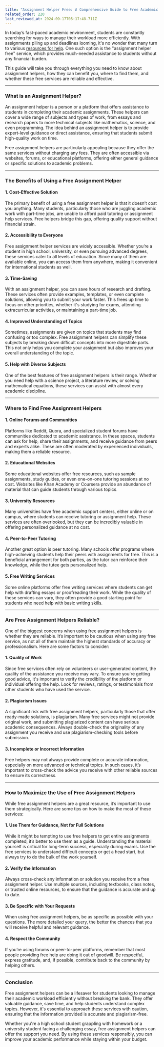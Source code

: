 ```yaml
---
title: "Assignment Helper Free: A Comprehensive Guide to Free Academic Assistance"
related_order: 220
last_reviewed_at: 2024-09-17T05:17:48.711Z
---
```

<!--StartFragment-->

In today’s fast-paced academic environment, students are constantly searching for ways to manage their workload more efficiently. With assignments piling up and deadlines looming, it's no wonder that many turn to various [resources for help](https://myassignmenthelp.com/my/). One such option is the "assignment helper free" service, which provides much-needed assistance to students without any financial burden.

This guide will take you through everything you need to know about assignment helpers, how they can benefit you, where to find them, and whether these free services are reliable and effective.

- - -

### What is an Assignment Helper?

An assignment helper is a person or a platform that offers assistance to students in completing their academic assignments. These helpers can cover a wide range of subjects and types of work, from essays and research papers to more technical subjects like mathematics, science, and even programming. The idea behind an assignment helper is to provide expert-level guidance or direct assistance, ensuring that students submit high-quality work on time.

Free assignment helpers are particularly appealing because they offer the same services without charging any fees. They are often accessible via websites, forums, or educational platforms, offering either general guidance or specific solutions to academic problems.

- - -

### The Benefits of Using a Free Assignment Helper

#### 1. **Cost-Effective Solution**

The primary benefit of using a free assignment helper is that it doesn’t cost you anything. Many students, particularly those who are juggling academic work with part-time jobs, are unable to afford paid tutoring or assignment help services. Free helpers bridge this gap, offering quality support without financial strain.

#### 2. **Accessibility to Everyone**

Free assignment helper services are widely accessible. Whether you’re a student in high school, university, or even pursuing advanced degrees, these services cater to all levels of education. Since many of them are available online, you can access them from anywhere, making it convenient for international students as well.

#### 3. **Time-Saving**

With an assignment helper, you can save hours of research and drafting. These services often provide examples, templates, or even complete solutions, allowing you to submit your work faster. This frees up time to focus on other priorities, whether it's studying for exams, attending extracurricular activities, or maintaining a part-time job.

#### 4. **Improved Understanding of Topics**

Sometimes, assignments are given on topics that students may find confusing or too complex. Free assignment helpers can simplify these subjects by breaking down difficult concepts into more digestible parts. This not only helps you complete your assignment but also improves your overall understanding of the topic.

#### 5. **Help with Diverse Subjects**

One of the best features of free assignment helpers is their range. Whether you need help with a science project, a literature review, or solving mathematical equations, these services can assist with almost every academic discipline.

- - -

### Where to Find Free Assignment Helpers

#### 1. **Online Forums and Communities**

Platforms like Reddit, Quora, and specialized student forums have communities dedicated to academic assistance. In these spaces, students can ask for help, share their assignments, and receive guidance from peers and experts alike. These are often moderated by experienced individuals, making them a reliable resource.

#### 2. **Educational Websites**

Some educational websites offer free resources, such as sample assignments, study guides, or even one-on-one tutoring sessions at no cost. Websites like Khan Academy or Coursera provide an abundance of material that can guide students through various topics.

#### 3. **University Resources**

Many universities have free academic support centers, either online or on campus, where students can receive tutoring or assignment help. These services are often overlooked, but they can be incredibly valuable in offering personalized guidance at no cost.

#### 4. **Peer-to-Peer Tutoring**

Another great option is peer tutoring. Many schools offer programs where high-achieving students help their peers with assignments for free. This is a beneficial arrangement for both parties, as the tutor can reinforce their knowledge, while the tutee gets personalized help.

#### 5. **Free Writing Services**

Some online platforms offer free writing services where students can get help with drafting essays or proofreading their work. While the quality of these services can vary, they often provide a good starting point for students who need help with basic writing skills.

- - -

### Are Free Assignment Helpers Reliable?

One of the biggest concerns when using free assignment helpers is whether they are reliable. It’s important to be cautious when using any free service, as not all of them maintain the highest standards of accuracy or professionalism. Here are some factors to consider:

#### 1. **Quality of Work**

Since free services often rely on volunteers or user-generated content, the quality of the assistance you receive may vary. To ensure you're getting good advice, it's important to verify the credibility of the platform or individual offering the help. Look for reviews, ratings, or testimonials from other students who have used the service.

#### 2. **Plagiarism Issues**

A significant risk with free assignment helpers, particularly those that offer ready-made solutions, is plagiarism. Many free services might not provide original work, and submitting plagiarized content can have serious academic consequences. Always double-check the originality of any assignment you receive and use plagiarism-checking tools before submission.

#### 3. **Incomplete or Incorrect Information**

Free helpers may not always provide complete or accurate information, especially on more advanced or technical topics. In such cases, it’s important to cross-check the advice you receive with other reliable sources to ensure its correctness.

- - -

### How to Maximize the Use of Free Assignment Helpers

While free assignment helpers are a great resource, it’s important to use them strategically. Here are some tips on how to make the most of these services:

#### 1. **Use Them for Guidance, Not for Full Solutions**

While it might be tempting to use free helpers to get entire assignments completed, it’s better to use them as a guide. Understanding the material yourself is critical for long-term success, especially during exams. Use the free services to understand difficult concepts or get a head start, but always try to do the bulk of the work yourself.

#### 2. **Verify the Information**

Always cross-check any information or solution you receive from a free assignment helper. Use multiple sources, including textbooks, class notes, or trusted online resources, to ensure that the guidance is accurate and up to date.

#### 3. **Be Specific with Your Requests**

When using free assignment helpers, be as specific as possible with your questions. The more detailed your query, the better the chances that you will receive helpful and relevant guidance.

#### 4. **Respect the Community**

If you’re using forums or peer-to-peer platforms, remember that most people providing free help are doing it out of goodwill. Be respectful, express gratitude, and, if possible, contribute back to the community by helping others.

- - -

### Conclusion

Free assignment helpers can be a lifesaver for students looking to manage their academic workload efficiently without breaking the bank. They offer valuable guidance, save time, and help students understand complex topics. However, it's essential to approach these services with caution, ensuring that the information provided is accurate and plagiarism-free.

Whether you're a high school student grappling with homework or a university student facing a challenging essay, free assignment helpers can offer the support you need. By using these services responsibly, you can improve your academic performance while staying within your budget.

<!--EndFragment-->